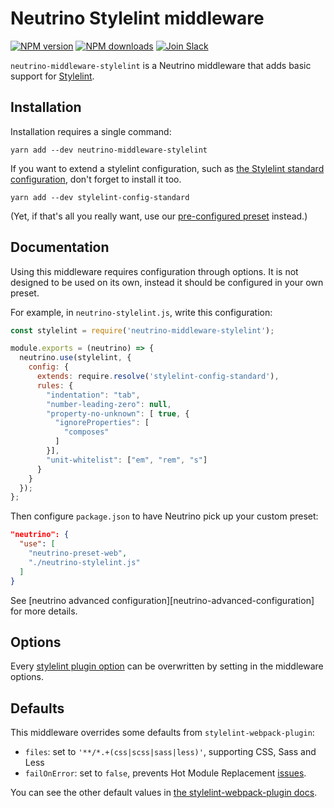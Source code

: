 # Neutrino Stylelint middleware 
[![NPM version][npm-image]][npm-url] [![NPM downloads][npm-downloads]][npm-url]
[![Join Slack][slack-image]][slack-url]

`neutrino-middleware-stylelint` is a Neutrino middleware that adds basic support
for [Stylelint][stylelint].

## Installation

Installation requires a single command:

`yarn add --dev neutrino-middleware-stylelint`

If you want to extend a stylelint configuration, such as [the Stylelint
standard configuration][stylelint-config-standard], don't forget to install it
too.

`yarn add --dev stylelint-config-standard`

(Yet, if that's all you really want, use our [pre-configured
preset][neutrino-preset-stylelint-standard] instead.)

## Documentation

Using this middleware requires configuration through options. It is not
designed to be used on its own, instead it should be configured in your own
preset.

For example, in `neutrino-stylelint.js`, write this configuration:

```javascript
const stylelint = require('neutrino-middleware-stylelint');

module.exports = (neutrino) => {
  neutrino.use(stylelint, {
    config: {
      extends: require.resolve('stylelint-config-standard'),
      rules: {
        "indentation": "tab",
        "number-leading-zero": null,
        "property-no-unknown": [ true, {
          "ignoreProperties": [
            "composes"
          ]
        }],
        "unit-whitelist": ["em", "rem", "s"]
      }
    }
  });
};

```

Then configure `package.json` to have Neutrino pick up your custom preset:

```json
"neutrino": {
  "use": [
    "neutrino-preset-web",
    "./neutrino-stylelint.js"
  ]
}
```

See [neutrino advanced configuration][neutrino-advanced-configuration] for more
details.

## Options

Every [stylelint plugin option][swp-docs] can be overwritten by setting in the
middleware options.

## Defaults

This middleware overrides some defaults from `stylelint-webpack-plugin`:

- `files`: set to `'**/*.+(css|scss|sass|less)'`, supporting CSS, Sass and Less
- `failOnError`: set to `false`, prevents Hot Module Replacement
  [issues][swp-hmr-issues].

You can see the other default values in [the stylelint-webpack-plugin
docs][swp-docs].


[stylelint]: https://stylelint.io/
[stylelint-config-docs]: https://stylelint.io/user-guide/configuration/
[stylelint-config-standard]: https://github.com/stylelint/stylelint-config-standard
[swp-hmr-issues]: https://github.com/JaKXz/stylelint-webpack-plugin/issues/24
[swp-docs]: https://github.com/JaKXz/stylelint-webpack-plugin#options
[neutrino-preset-stylelint]: https://www.npmjs.com/package/neutrino-preset-stylelint
[neutrino-preset-stylelint-standard]: https://www.npmjs.com/package/neutrino-preset-stylelint-standard
[npm-image]: https://img.shields.io/npm/v/neutrino-middleware-stylelint.svg
[npm-downloads]: https://img.shields.io/npm/dt/neutrino-middleware-stylelint.svg
[npm-url]: https://npmjs.org/package/neutrino-middleware-stylelint
[slack-image]: https://neutrino-slack.herokuapp.com/badge.svg
[slack-url]: https://neutrino-slack.herokuapp.com/
